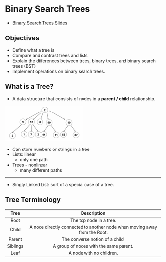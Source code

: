 # Binary Search Trees

- [Binary Search Trees Slides](https://cs.slides.com/colt_steele/trees)

## Objectives

- Define what a tree is
- Compare and contrast trees and lists
- Explain the differences between trees, binary trees, and binary search trees (BST)
- Implement operations on binary search trees.

## What is a Tree?

- A data structure that consists of nodes in a **parent / child** relationship.

<img style="width:50%" src="./trees-diagram.png" alt="Diagram of Trees">

- Can store numbers or strings in a tree
- Lists: linear
  - only one path
- Trees - nonlinear
  - many different paths

---

- Singly Linked List: sort of a special case of a tree.

## Tree Terminology

|   Tree   |                                Description                                |
| :------: | :-----------------------------------------------------------------------: |
|   Root   |                          The top node in a tree.                          |
|  Child   | A node directly connected to another node when moving away from the Root. |
|  Parent  |                      The converse notion of a child.                      |
| Siblings |                  A group of nodes with the same parent.                   |
|   Leaf   |                         A node with no children.                          |


